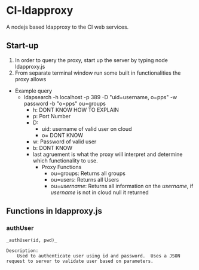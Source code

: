 # CI-ldapproxy
A nodejs based ldapproxy to the CI web services.


## Start-up
1. In order to query the proxy, start up the server by typing node ldapproxy.js
2. From separate terminal window run some built in functionalities the proxy allows
  * Example query
    * ldapsearch -h localhost -p 389 -D "uid=username, o=pps" -w password -b "o=pps" ou=groups
      - h: DONT KNOW HOW TO EXPLAIN
      - p: Port Number
      - D: 
        - uid: username of valid user on cloud
        - o= DONT KNOW 
      - w: Password of valid user
      - b: DONT KNOW
      - last agruement is what the proxy will interpret and determine which functionality to use.
        * Proxy Functions
          * ou=groups: Returns all groups
          * ou=users: Returns all Users
          * ou=_username_: Returns all information on the _username_, if _username_ is not in cloud null it returned 

## Functions in ldapproxy.js

### authUser
    _authUser(id, pwd)_

    Description: 
        Used to authenticate user using id and password.  Uses a JSON request to server to validate user based on parameters.

